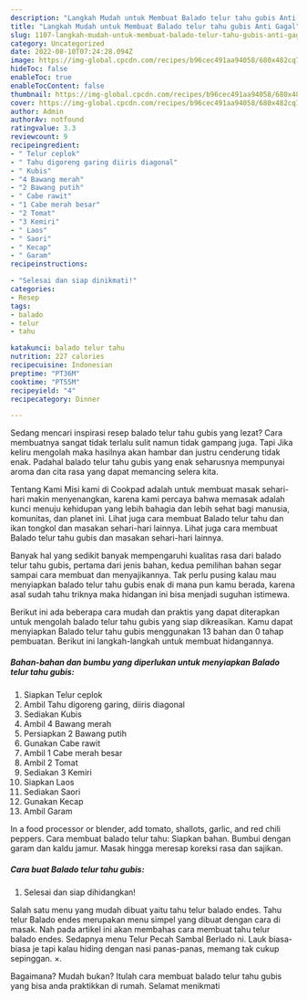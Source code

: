 ```yaml
---
description: "Langkah Mudah untuk Membuat Balado telur tahu gubis Anti Gagal"
title: "Langkah Mudah untuk Membuat Balado telur tahu gubis Anti Gagal"
slug: 1107-langkah-mudah-untuk-membuat-balado-telur-tahu-gubis-anti-gagal
category: Uncategorized
date: 2022-08-10T07:24:28.094Z
image: https://img-global.cpcdn.com/recipes/b96cec491aa94058/680x482cq70/balado-telur-tahu-gubis-foto-resep-utama.jpg
hideToc: false
enableToc: true
enableTocContent: false
thumbnail: https://img-global.cpcdn.com/recipes/b96cec491aa94058/680x482cq70/balado-telur-tahu-gubis-foto-resep-utama.jpg
cover: https://img-global.cpcdn.com/recipes/b96cec491aa94058/680x482cq70/balado-telur-tahu-gubis-foto-resep-utama.jpg
author: Admin
authorAv: notfound
ratingvalue: 3.3
reviewcount: 9
recipeingredient:
- " Telur ceplok"
- " Tahu digoreng garing diiris diagonal"
- " Kubis"
- "4 Bawang merah"
- "2 Bawang putih"
- " Cabe rawit"
- "1 Cabe merah besar"
- "2 Tomat"
- "3 Kemiri"
- " Laos"
- " Saori"
- " Kecap"
- " Garam"
recipeinstructions:

- "Selesai dan siap dinikmati!"
categories:
- Resep
tags:
- balado
- telur
- tahu

katakunci: balado telur tahu 
nutrition: 227 calories
recipecuisine: Indonesian
preptime: "PT36M"
cooktime: "PT55M"
recipeyield: "4"
recipecategory: Dinner

---
```



Sedang mencari inspirasi resep balado telur tahu gubis yang lezat? Cara membuatnya sangat tidak terlalu sulit namun tidak gampang juga. Tapi Jika keliru mengolah maka hasilnya akan hambar dan justru cenderung tidak enak. Padahal balado telur tahu gubis yang enak seharusnya mempunyai aroma dan cita rasa yang dapat memancing selera kita.


Tentang Kami Misi kami di Cookpad adalah untuk membuat masak sehari-hari makin menyenangkan, karena kami percaya bahwa memasak adalah kunci menuju kehidupan yang lebih bahagia dan lebih sehat bagi manusia, komunitas, dan planet ini. Lihat juga cara membuat Balado telur tahu dan ikan tongkol dan masakan sehari-hari lainnya. Lihat juga cara membuat Balado telur tahu gubis dan masakan sehari-hari lainnya.

Banyak hal yang sedikit banyak mempengaruhi kualitas rasa dari balado telur tahu gubis, pertama dari jenis bahan, kedua pemilihan bahan segar sampai cara membuat dan menyajikannya. Tak perlu pusing kalau mau menyiapkan balado telur tahu gubis enak di mana pun kamu berada, karena asal sudah tahu triknya maka hidangan ini bisa menjadi suguhan istimewa.


Berikut ini ada beberapa cara mudah dan praktis yang dapat diterapkan untuk mengolah balado telur tahu gubis yang siap dikreasikan. Kamu dapat menyiapkan Balado telur tahu gubis menggunakan 13 bahan dan 0 tahap pembuatan. Berikut ini langkah-langkah untuk membuat hidangannya.

<!--inarticleads1-->

##### Bahan-bahan dan bumbu yang diperlukan untuk menyiapkan Balado telur tahu gubis:

1. Siapkan  Telur ceplok
1. Ambil  Tahu digoreng garing, diiris diagonal
1. Sediakan  Kubis
1. Ambil 4 Bawang merah
1. Persiapkan 2 Bawang putih
1. Gunakan  Cabe rawit
1. Ambil 1 Cabe merah besar
1. Ambil 2 Tomat
1. Sediakan 3 Kemiri
1. Siapkan  Laos
1. Sediakan  Saori
1. Gunakan  Kecap
1. Ambil  Garam


In a food processor or blender, add tomato, shallots, garlic, and red chili peppers. Cara membuat balado telur tahu: Siapkan bahan. Bumbui dengan garam dan kaldu jamur. Masak hingga meresap koreksi rasa dan sajikan. 

<!--inarticleads2-->

##### Cara buat Balado telur tahu gubis:


1. Selesai dan siap dihidangkan!

Salah satu menu yang mudah dibuat yaitu tahu telur balado endes. Tahu telur Balado endes merupakan menu simpel yang dibuat dengan cara di masak. Nah pada artikel ini akan membahas cara membuat tahu telur balado endes. Sedapnya menu Telur Pecah Sambal Berlado ni. Lauk biasa-biasa je tapi kalau hiding dengan nasi panas-panas, memang tak cukup sepinggan. ×. 

Bagaimana? Mudah bukan? Itulah cara membuat balado telur tahu gubis yang bisa anda praktikkan di rumah. Selamat menikmati
